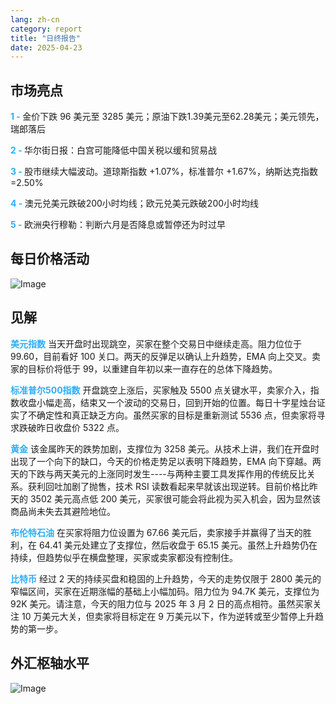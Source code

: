 ```yaml
---
lang: zh-cn
category: report
title: "日终报告"
date: 2025-04-23
---
```



<h2>市场亮点</h2>
<strong style="color: #2caef7;">1 - </strong> 金价下跌 96 美元至 3285 美元；原油下跌1.39美元至62.28美元；美元领先，瑞郎落后

<strong style="color: #2caef7;">2 - </strong> 华尔街日报：白宫可能降低中国关税以缓和贸易战

<strong style="color: #2caef7;">3 - </strong> 股市继续大幅波动。道琼斯指数 +1.07%，标准普尔 +1.67%，纳斯达克指数 =2.50%

<strong style="color: #2caef7;">4 - </strong> 澳元兑美元跌破200小时均线；欧元兑美元跌破200小时均线

<strong style="color: #2caef7;">5 - </strong> 欧洲央行穆勒：判断六月是否降息或暂停还为时过早



<h2>每日价格活动</h2>
<img src="https://markleighedu.github.io/img/Apr-2025/23-Apr-2025/price.jpg" alt="Image"/>

<h2>见解</h2>
<strong style="color: #2caef7;">美元指数</strong> 当天开盘时出现跳空，买家在整个交易日中继续走高。阻力位位于 99.60，目前看好 100 关口。两天的反弹足以确认上升趋势，EMA 向上交叉。卖家的目标价将低于 99，以重建自年初以来一直存在的总体下降趋势。

<strong style="color: #2caef7;">标准普尔500指数</strong> 开盘跳空上涨后，买家触及 5500 点关键水平，卖家介入，指数收盘小幅走高，结束又一个波动的交易日，回到开始的位置。每日十字星烛台证实了不确定性和真正缺乏方向。虽然买家的目标是重新测试 5536 点，但卖家将寻求跌破昨日收盘价 5322 点。

<strong style="color: #2caef7;">黄金</strong> 该金属昨天的跌势加剧，支撑位为 3258 美元。从技术上讲，我们在开盘时出现了一个向下的缺口，今天的价格走势足以表明下降趋势，EMA 向下穿越。两天的下跌与两天美元的上涨同时发生----与两种主要工具发挥作用的传统反比关系。获利回吐加剧了抛售，技术 RSI 读数看起来早就该出现逆转。目前价格比昨天的 3502 美元高点低 200 美元，买家很可能会将此视为买入机会，因为显然该商品尚未失去其避险地位。

<strong style="color: #2caef7;">布伦特石油</strong> 在买家将阻力位设置为 67.66 美元后，卖家接手并赢得了当天的胜利，在 64.41 美元处建立了支撑位，然后收盘于 65.15 美元。虽然上升趋势仍在持续，但趋势似乎在横盘整理，买家或卖家都没有控制住。

<strong style="color: #2caef7;">比特币</strong> 经过 2 天的持续买盘和稳固的上升趋势，今天的走势仅限于 2800 美元的窄幅区间，买家在近期涨幅的基础上小幅加码。阻力位为 94.7K 美元，支撑位为 92K 美元。请注意，今天的阻力位与 2025 年 3 月 2 日的高点相符。虽然买家关注 10 万美元大关，但卖家将目标定在 9 万美元以下，作为逆转或至少暂停上升趋势的第一步。



<h2>外汇枢轴水平</h2>
<img src="https://markleighedu.github.io/img/Apr-2025/23-Apr-2025/pivot.jpg" alt="Image"/>
